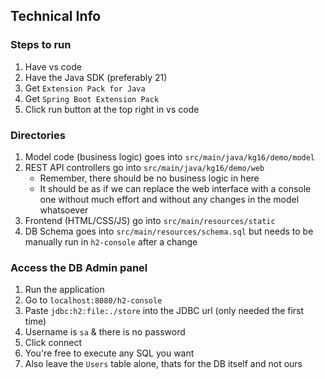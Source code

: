 ## Technical Info

### Steps to run
1. Have vs code
3. Have the Java SDK (preferably 21)
3. Get `Extension Pack for Java`
4. Get `Spring Boot Extension Pack`
5. Click run button at the top right in vs code

### Directories
1. Model code (business logic) goes into `src/main/java/kg16/demo/model`
2. REST API controllers go into `src/main/java/kg16/demo/web`
    - Remember, there should be no business logic in here
    - It should be as if we can replace the web interface with a console one without much effort and without any changes in the model whatsoever
3. Frontend (HTML/CSS/JS) go into `src/main/resources/static`
4. DB Schema goes into `src/main/resources/schema.sql` but needs to be manually run in `h2-console` after a change

### Access the DB Admin panel
1. Run the application
2. Go to `localhost:8080/h2-console`
3. Paste `jdbc:h2:file:./store` into the JDBC url (only needed the first time)
4. Username is `sa` & there is no password
5. Click connect
6. You're free to execute any SQL you want
7. Also leave the `Users` table alone, thats for the DB itself and not ours
